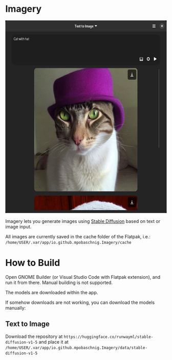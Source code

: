 # Imagery

<img src="data/screenshots/t2i_finished.png" alt="Vaults" width="600" height="600"/><br>

Imagery lets you generate images using [Stable Diffusion](https://github.com/Stability-AI/stablediffusion) based on text or image input.

All images are currently saved in the cache folder of the Flatpak, i.e.: `/home/USER/.var/app/io.github.mpobaschnig.Imagery/cache`

# How to Build

Open GNOME Builder (or Visual Studio Code with Flatpak extension), and run it from there.
Manual building is not supported.

The models are downloaded within the app.

If somehow downloads are not working, you can download the models manually:

## Text to Image

Download the repository at `https://huggingface.co/runwayml/stable-diffusion-v1-5` and place it at `/home/USER/.var/app/io.github.mpobaschnig.Imagery/data/stable-diffusion-v1-5`
